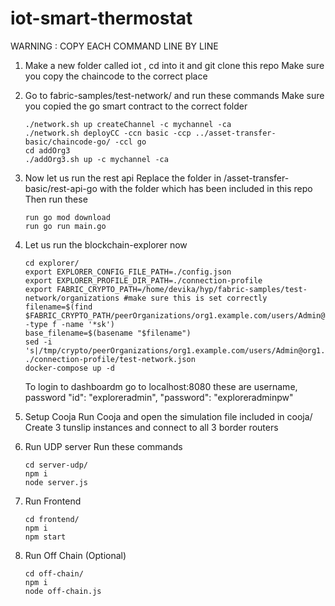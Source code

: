 # iot-smart-thermostat
WARNING : COPY EACH COMMAND LINE BY LINE
1) Make a new folder called iot , cd into it and git clone this repo
   Make sure you copy the chaincode to the correct place
   
2) Go to fabric-samples/test-network/ and run these commands
   Make sure you copied the go smart contract to the correct folder 
   ```
   ./network.sh up createChannel -c mychannel -ca
   ./network.sh deployCC -ccn basic -ccp ../asset-transfer-basic/chaincode-go/ -ccl go
   cd addOrg3
   ./addOrg3.sh up -c mychannel -ca
   ```

3) Now let us run the rest api
   Replace the folder in /asset-transfer-basic/rest-api-go with the folder which has been included in this repo
   Then run these
   ```
   run go mod download
   run go run main.go
   ```

4) Let us run the blockchain-explorer now
   ```
   cd explorer/
   export EXPLORER_CONFIG_FILE_PATH=./config.json
   export EXPLORER_PROFILE_DIR_PATH=./connection-profile
   export FABRIC_CRYPTO_PATH=/home/devika/hyp/fabric-samples/test-network/organizations #make sure this is set correctly
   filename=$(find $FABRIC_CRYPTO_PATH/peerOrganizations/org1.example.com/users/Admin@org1.example.com/msp/keystore/  -type f -name '*sk')
   base_filename=$(basename "$filename")
   sed -i 's|/tmp/crypto/peerOrganizations/org1.example.com/users/Admin@org1.example.com/msp/keystore/\*sk|/tmp/crypto/peerOrganizations/org1.example.com/users/Admin@org1.example.com/msp/keystore/'"$base_filename"'|' ./connection-profile/test-network.json
   docker-compose up -d
   ```
   To login to dashboardm go to localhost:8080 these are username, password
   "id": "exploreradmin",
   "password": "exploreradminpw"
   
5) Setup Cooja
   Run Cooja and open the simulation file included in cooja/
   Create 3 tunslip instances and connect to all 3 border routers
   
6) Run UDP server
   Run these commands
   ```
   cd server-udp/
   npm i
   node server.js
   ```

7) Run Frontend
    ```
    cd frontend/
    npm i
    npm start
    ```
    
8) Run Off Chain (Optional)
   ```
   cd off-chain/
   npm i
   node off-chain.js
   ```
